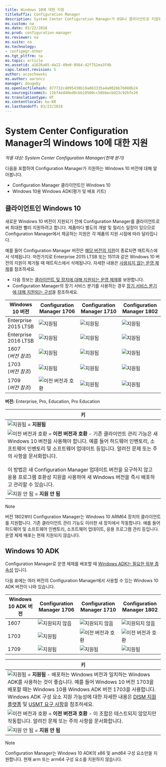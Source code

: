 ```yaml
---
title: Windows 10에 대한 지원
titleSuffix: Configuration Manager
description: System Center Configuration Manager가 OSD나 클라이언트로 지원되는 Windows 10 버전에 대해 알아보세요.
ms.custom: na
ms.date: 03/22/2018
ms.prod: configuration-manager
ms.reviewer: na
ms.suite: na
ms.technology:
- configmgr-other
ms.tgt_pltfrm: na
ms.topic: article
ms.assetid: a1626a65-da22-49e0-9564-d2f752ea3f4b
caps.latest.revision: 5
author: aczechowski
ms.author: aaroncz
manager: dougeby
ms.openlocfilehash: 877732c4095438b19a863335a4a0026b7b088b24
ms.sourcegitcommit: 11bf4ed40ed0cbb10500cc58bbecbd23c92bfe20
ms.translationtype: HT
ms.contentlocale: ko-KR
ms.lasthandoff: 03/23/2018
---
```

# <a name="support-for-windows-10-in-system-center-configuration-manager"></a>System Center Configuration Manager의 Windows 10에 대한 지원  

*적용 대상: System Center Configuration Manager(현재 분기)*


다음을 포함하여 Configuration Manager가 지원하는 Windows 10 버전에 대해 알아봅니다.
 -  Configuration Manager 클라이언트인 Windows 10
 -  Windows 10용 Windows ADK(평가 및 배포 키트)

## <a name="windows-10-as-a-client"></a>클라이언트인 Windows 10
새로운 Windows 10 버전이 지원되기 전에 Configuration Manager를 클라이언트로써 최대한 빨리 지원하려고 합니다. 제품마다 별도의 개발 및 릴리스 일정이 있으므로 Configuration Manager에서 제공하는 지원은 각 제품의 지원 시점에 따라 달라집니다.

예를 들어 Configuration Manager 버전은 [해당 버전의 지원](/sccm/core/servers/manage/current-branch-versions-supported)이 종료되면 매트릭스에서 삭제됩니다. 마찬가지로 Enterprise 2015 LTSB 또는 1511과 같은 Windows 10 버전의 지원이 제거될 때 매트릭스에서 삭제됩니다. 자세한 내용은 [사용되지 않는 운영 체제](/sccm/core/plan-design/changes/deprecated/removed-and-deprecated-client#deprecated-client-operating-systems)를 참조하세요.


-   다음 정보는 [클라이언트 및 장치에 대해 지원되는 운영 체제](/sccm/core/plan-design/configs/supported-operating-systems-for-clients-and-devices)를 보완합니다.
-   Configuration Manager의 장기 서비스 분기를 사용하는 경우 [장기 서비스 분기에 대해 지원되는 구성](/sccm/core/understand/supported-configurations-for-ltsb)을 참조하세요.

| Windows 10 버전 | Configuration Manager 1706 | Configuration Manager 1710 | Configuration Manager 1802 |
|---------------------|-----|-----|-----|
| Enterprise 2015 LTSB            <!--10/14/2025-->   | ![지원됨](media/green_check.png) | ![지원됨](media/green_check.png) | ![지원됨](media/green_check.png) |
| Enterprise 2016 LTSB            <!--10/13/2026-->   | ![지원됨](media/green_check.png) | ![지원됨](media/green_check.png) | ![지원됨](media/green_check.png) |
| 1607   <br />(*버전 참조*)   <!--04/10/2018-->   | ![지원됨](media/green_check.png) | ![지원됨](media/green_check.png) | ![지원됨](media/green_check.png) |
| 1703   <br />(*버전 참조*)   <!--10/09/2018-->   | ![지원됨](media/green_check.png) | ![지원됨](media/green_check.png) | ![지원됨](media/green_check.png) |
| 1709   <br />(*버전 참조*)   <!--04/09/2019-->   | ![이전 버전과 호환](media/blue_compat.png) | ![지원됨](media/green_check.png) | ![지원됨](media/green_check.png) |

<!-- lifecycle reference: https://support.microsoft.com/help/13853/windows-lifecycle-fact-sheet -->

**버전:** Enterprise, Pro, Education, Pro Education   

|키|
|--|
|![지원됨](media/green_check.png) = **지원됨**  |
|![이전 버전과 호환](media/blue_compat.png)  = **이전 버전과 호환** - 기존 클라이언트 관리 기능은 새 Windows 10 버전을 사용해야 합니다. 예를 들어 하드웨어 인벤토리, 소프트웨어 인벤토리 및 소프트웨어 업데이트 등입니다. 알려진 문제 또는 주의 사항을 문서화합니다. <br><br>이 방법은 새 Configuration Manager 업데이트 버전을 요구하지 않고 응용 프로그램 호환성 지원을 사용하여 새 Windows 버전을 즉시 배포하고 관리할 수 있습니다. |
|![지원 안 됨](media/Red_X.png) = **지원 안 됨**|

 > [!NOTE]
 > 버전 1802부터 Configuration Manager는 Windows 10 ARM64 장치의 클라이언트를 지원합니다. 기존 클라이언트 관리 기능도 이러한 새 장치에서 작동합니다. 예를 들어 하드웨어 및 소프트웨어 인벤토리, 소프트웨어 업데이트, 응용 프로그램 관리 등입니다. 운영 체제 배포는 현재 지원되지 않습니다. <!-- 1353704 --> 



## <a name="windows-10-adk"></a>Windows 10 ADK
Configuration Manager로 운영 체제를 배포할 때 [Windows ADK는 필요한 외부 종속성](/sccm/osd/plan-design/infrastructure-requirements-for-operating-system-deployment) 입니다.

다음 표에는 여러 버전의 Configuration Manager에서 사용할 수 있는 Windows 10 ADK 버전이 나와 있습니다.

| Windows 10 ADK 버전  | Configuration Manager 1706 | Configuration Manager 1710 | Configuration Manager 1802   |
|--------------------|-----|-----|-----|
| 1607  | ![지원되지 않음](media/Red_X.png)   | ![지원되지 않음](media/Red_X.png) | ![지원되지 않음](media/Red_X.png) |
| 1703  | ![지원됨](media/green_check.png) | ![이전 버전과 호환](media/blue_compat.png) | ![이전 버전과 호환](media/blue_compat.png) |
| 1709  | ![지원됨](media/green_check.png) | ![지원됨](media/green_check.png) | ![지원됨](media/green_check.png) |

|키|
|--|
|![지원됨](media/green_check.png) = **지원됨** - 배포하는 Windows 버전과 일치하는 Windows ADK를 사용하는 것이 좋습니다. 예를 들어 Windows 10 버전 1703을 배포할 때는 Windows 10용 Windows ADK 버전 1703을 사용합니다. Windows ADK 구성 요소 지원 가능성에 대한 자세한 내용은 [DISM 지원 플랫폼](https://docs.microsoft.com/windows-hardware/manufacture/desktop/dism-supported-platforms) 및 [USMT 요구 사항](https://docs.microsoft.com/windows/deployment/usmt/usmt-requirements#bkmk-1)을 참조하세요. |
|![이전 버전과 호환](media/blue_compat.png)  = **이전 버전과 호환** - 이 조합은 테스트되지 않았지만 작동합니다. 알려진 문제 또는 주의 사항을 문서화합니다. |
|![지원 안 됨](media/Red_X.png) = **지원 안 됨**|

 > [!Note]
 > Configuration Manager는 Windows 10 ADK의 x86 및 amd64 구성 요소만을 지원합니다. 현재 arm 또는 arm64 구성 요소를 지원하지 않습니다. 